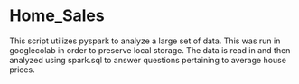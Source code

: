 # Home_Sales

This script utilizes pyspark to analyze a large set of data. This was run in googlecolab in order to preserve local storage. The data is read in and then analyzed using spark.sql to answer questions pertaining to average house prices. 

